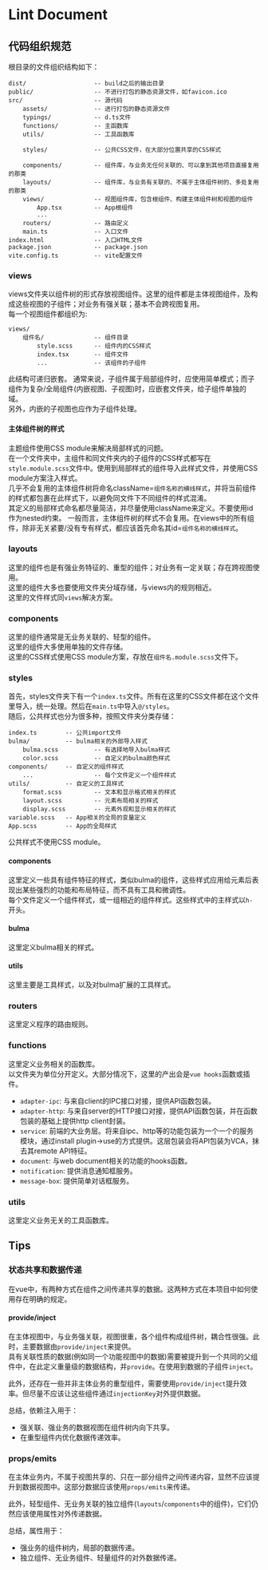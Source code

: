 # Lint Document
## 代码组织规范
根目录的文件组织结构如下：
```
dist/                   -- build之后的输出目录
public/                 -- 不进行打包的静态资源文件，如favicon.ico
src/                    -- 源代码
    assets/             -- 进行打包的静态资源文件
    typings/            -- d.ts文件
    functions/          -- 主函数库
    utils/              -- 工具函数库

    styles/             -- 公共CSS文件，在大部分位置共享的CSS样式

    components/         -- 组件库，与业务无任何关联的、可以拿到其他项目直接复用的那类
    layouts/            -- 组件库，与业务有关联的、不属于主体组件树的、多处复用的那类
    views/              -- 视图组件库，包含根组件、构建主体组件树和视图的组件
        App.tsx         -- App根组件
        ...
    routers/            -- 路由定义
    main.ts             -- 入口文件
index.html              -- 入口HTML文件
package.json            -- package.json
vite.config.ts          -- vite配置文件
```
### views
views文件夹以组件树的形式存放视图组件。这里的组件都是主体视图组件，及构成这些视图的子组件；对业务有强关联；基本不会跨视图复用。  
每一个视图组件都组织为:
```
views/
    组件名/              -- 组件目录
        style.scss      -- 组件内的CSS样式
        index.tsx       -- 组件文件
        ...             -- 该组件的子组件
```
此结构可递归嵌套。
通常来说，子组件属于局部组件时，应使用简单模式；而子组件为复杂/全局组件(内嵌视图、子视图)时，应嵌套文件夹，给子组件单独的域。  
另外，内嵌的子视图也应作为子组件处理。
#### 主体组件树的样式
主题组件使用CSS module来解决局部样式的问题。  
在一个文件夹中，主组件和同文件夹内的子组件的CSS样式都写在`style.module.scss`文件中。使用到局部样式的组件导入此样式文件，并使用CSS module方案注入样式。  
几乎不会复用的主体组件树将命名className=`组件名称的横线样式`，并将当前组件的样式都包裹在此样式下，以避免同文件下不同组件的样式混淆。  
其定义的局部样式命名都尽量简洁，并尽量使用className来定义。不要使用id作为nested约束。
一般而言，主体组件树的样式不会复用。在views中的所有组件，除非无关紧要/没有专有样式，都应该首先命名其id=`组件名称的横线样式`。  

### layouts
这里的组件也是有强业务特征的、重型的组件；对业务有一定关联；存在跨视图使用。  
这里的组件大多也要使用文件夹分域存储，与views内的规则相近。  
这里的文件样式同`views`解决方案。

### components
这里的组件通常是无业务关联的、轻型的组件。  
这里的组件大多使用单独的文件存储。  
这里的CSS样式使用CSS module方案，存放在`组件名.module.scss`文件下。

### styles
首先，styles文件夹下有一个`index.ts`文件。所有在这里的CSS文件都在这个文件里导入，统一处理。然后在`main.ts`中导入`@/styles`。  
随后，公共样式也分为很多种，按照文件夹分类存储：
```
index.ts        -- 公共import文件
bulma/          -- bulma相关的外部导入样式
    bulma.scss          -- 有选择地导入bulma样式
    color.scss          -- 自定义的bulma颜色样式
components/     -- 自定义的组件样式
    ...                 -- 每个文件定义一个组件样式
utils/          -- 自定义的工具样式
    format.scss         -- 文本和显示格式相关的样式
    layout.scss         -- 元素布局相关的样式
    display.scss        -- 元素外观和显示相关的样式
variable.scss   -- App相关的全局的变量定义
App.scss        -- App的全局样式
```
公共样式不使用CSS module。
#### components
这里定义一些具有组件特征的样式，类似bulma的组件，这些样式应用给元素后表现出某些强烈的功能和布局特征，而不具有工具和微调性。  
每个文件定义一个组件样式，或一组相近的组件样式。这些样式中的主样式以`h-`开头。
#### bulma
这里定义bulma相关的样式。
#### utils
这里主要是工具样式，以及对bulma扩展的工具样式。

### routers
这里定义程序的路由规则。

### functions
这里定义业务相关的函数库。  
以文件夹为单位分开定义。大部分情况下，这里的产出会是`vue hooks`函数或插件。
* `adapter-ipc`: 与来自client的IPC接口对接，提供API函数包装。
* `adapter-http`: 与来自server的HTTP接口对接，提供API函数包装，并在函数包装的基础上提供http client封装。
* `service`: 前端的大业务层。将来自ipc、http等的功能包装为一个一个的服务模块，通过install plugin->use的方式提供。这层包装会将API包装为VCA，抹去其remote API特征。
* `document`: 与web document相关的功能的hooks函数。
* `notification`: 提供消息通知框服务。
* `message-box`: 提供简单对话框服务。

### utils
这里定义业务无关的工具函数库。

## Tips
### 状态共享和数据传递
在vue中，有两种方式在组件之间传递共享的数据。这两种方式在本项目中如何使用存在明确的规定。
#### provide/inject
在主体视图中，与业务强关联，视图很重，各个组件构成组件树，耦合性很强。此时，主要数据由`provide/inject`来提供。  
具有关联性质的数据(例如同一个功能视图中的数据)需要被提升到一个共同的父组件中，在此定义重量级的数据结构，并`provide`。在使用到数据的子组件`inject`。

此外，还存在一些并非主体业务的重型组件，需要使用`provide/inject`提升效率。但尽量不应该让这些组件通过`injectionKey`对外提供数据。

总结，依赖注入用于：
* 强关联、强业务的数据视图在组件树内向下共享。
* 在重型组件内优化数据传递效率。

### props/emits
在主体业务内，不属于视图共享的、只在一部分组件之间传递内容，显然不应该提升到数据视图中。这部分数据应该使用`props/emits`来传递。

此外，轻型组件、无业务关联的独立组件(`layouts`/`components`中的组件)，它们仍然应该使用属性对外传递数据。

总结，属性用于：
* 强业务的组件树内，局部的数据传递。
* 独立组件、无业务组件、轻量组件的对外数据传递。
